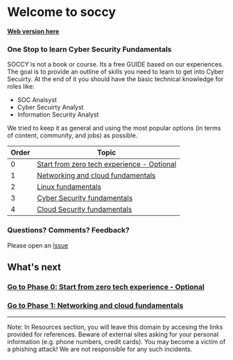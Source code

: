 

# Welcome to soccy


**[Web version here](https://soc-cy.github.io/#/)**


### One Stop to learn Cyber Security Fundamentals


SOCCY is not a book or course. Its a free GUIDE  based on our experiences. The goal is to provide an outline of skills you need to learn to get into Cyber Secuirty. At the end of it you should have the basic technical knowledge for roles like:

- SOC Analsyst
- Cyber Secuirty Analyst
- Information Security Analyst

We tried to keep it as general and using the most popular options (in terms of content, community, and jobs) as possible. 


| Order | Topic                           | 
|-------|---------------------------------|
| 0     | [Start from zero tech experience - Optional](phase0/README.md)  | 
| 1     | [Networking and cloud fundamentals](phase1/README.md) |
| 2     | [Linux fundamentals](phase2/README.md) |
| 3     | [Cyber Security fundamentals](phase3/README.md)| 
| 4     | [Cloud Security fundamentals](phase3/README.md)| 



### Questions? Comments? Feedback?

Please open an [Issue](https://github.com/soc-cy/soc-cy.github.io/issues)


## What's next

### [Go to Phase 0: Start from zero tech experience - Optional](phase0/README.md)

### [Go to Phase 1: Networking and cloud fundamentals](phase1/README.md)

___

Note: In Resources section, you will leave this domain by accesing the links provided for references. Beware of external sites asking for your personal information (e.g. phone numbers, credit cards). You may become a victim of a phishing attack! We are not responsible for any such incidents.
